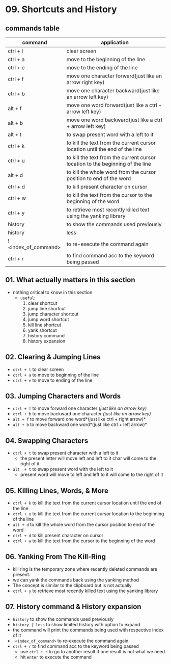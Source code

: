 # 09. Shortcuts and History

## commands table

| command | application |
| --- | --- |
| ctrl + l  | clear screen  |
| ctrl + a  | move to the beginning of the line  |
| ctrl + e | move to the ending of the line  |
| ctrl + f | move one character forward(just like an arrow right key)  |
| ctrl + b | move one character backward(just like an arrow left key) |
| alt + f | move one word forward(just like a ctrl + arrow left key) |
| alt + b | move one word backward(just like a ctrl + arrow left key) |
| alt  + t  | to swap present word with a left to it  |
| ctrl + k | to kill the text from the current cursor location until the end of the line  |
| ctrl + u | to kill the text from the current cursor location to the beginning of the line  |
| alt + d | to kill the whole word from the cursor position to end of the word  |
| ctrl + d | to kill present character on cursor  |
| ctrl + w | to kill the text from the cursor to the beginning of the word |
| ctrl + y | to retrieve most recently killed text using the yanking library  |
| history  | to show the commands used previously  |
| history | less  | to show limited history with the option to expand  |
| !<index_of_command>  | to re-execute the command again  |
| ctrl + r  |  to find command acc to the keyword being passed |

## 01. What actually matters in this section

- nothing critical to know in this section
    - `useful`:
        1. clear shortcut 
        2. jump line shortcut 
        3. jump character shortcut 
        4. jump word shortcut 
        5. kill line shortcut 
        6. yank shortcut 
        7. history command 
        8. history expansion 

## 02. Clearing & Jumping Lines

- `ctrl + l` to clear screen
- `ctrl + a` to move to beginning of the line
- `ctrl + e` to move to ending of the line

## 03. Jumping Characters and Words

- `ctrl + f` to move forward one character *(just like an arrow key)*
- `ctrl + b` to move backward one character *(just like an arrow key)*
- `alt + f` to move forward one word*(just like ctrl + right arrow)*
- `alt + b` to move backward one word*(just like ctrl + left arrow)*

## 04. Swapping Characters

- `ctrl + t` to swap present character with a left to it
    - the present letter will move left and left to it char will come to the right of it
- `alt  + t` to swap present word with the left to it
    - present word will move to left and left to it will come to the right of it

## 05. Killing Lines, Words, & More

- `ctrl + k` to kill the text from the current cursor location until the end of the line
- `ctrl + u` to kill the text from the current cursor location to the beginning of the line
- `alt + d` to kill the whole word from the cursor position to end of the word
- `ctrl + d` to kill present character on cursor
- `ctrl + w` to kill the text from the cursor to the beginning of the word

## 06. Yanking From The Kill-Ring

- kill ring is the temporary zone where recently deleted commands are present.
- we can yank the commands back using the yanking method
- The concept is similar to the clipboard but is not actually
- `ctrl + y` to retrieve most recently killed text using the yanking library

## 07. History command & History expansion

- `history` to show the commands used previously
- `history | less` to show limited history with option to expand
- the command will print the commands being used with respective index of it
- `!<index_of_command>` to re-execute the command again
- `ctrl + r`  to find command acc to the keyword being passed
    - use `ctrl + r` to go to another result if one result is not what we need
    - hit `enter` to execute the command